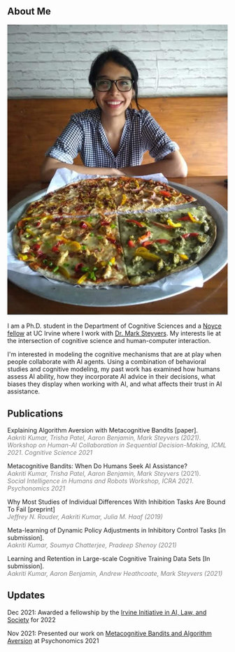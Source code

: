 ## About Me

<p><img class = "profile-picture" src="image.jpg" /></p>

I am a Ph.D. student in the Department of Cognitive Sciences and a [Noyce fellow](https://ucinoyce.org/) at UC Irvine where I work with [Dr. Mark Steyvers](https://steyvers.socsci.uci.edu/). My interests lie at the intersection of cognitive science and human-computer interaction.

I'm interested in modeling the cognitive mechanisms that are at play when people collaborate with AI agents. Using a combination of behavioral studies and cognitive modeling, my past work has examined how humans assess AI ability, how they incorporate AI advice in their decisions, what biases they display when working with AI, and what affects their trust in AI assistance.


## Publications

Explaining Algorithm Aversion with Metacognitive Bandits [paper].    
<span style="color:gray">*Aakriti Kumar, Trisha Patel, Aaron Benjamin, Mark Steyvers (2021)*.    
*Workshop on Human-AI Collaboration in Sequential Decision-Making, ICML 2021*. 
*Cognitive Science 2021*</span><br>

Metacognitive Bandits: When Do Humans Seek AI Assistance?           
<span style="color:gray">*Aakriti Kumar, Trisha Patel, Aaron Benjamin, Mark Steyvers* (2021).  
*Social Intelligence in Humans and Robots Workshop, ICRA 2021*.  
*Psychonomics 2021*</span><br>

Why Most Studies of Individual Differences With Inhibition Tasks Are Bound To Fail [preprint]   
<span style="color:gray">*Jeffrey N. Rouder, Aakriti Kumar, Julia M. Haaf (2019)*</span><br>

Meta-learning of Dynamic Policy Adjustments in Inhibitory Control Tasks [In submission].  
<span style="color:gray">*Aakriti Kumar, Soumya Chatterjee, Pradeep Shenoy (2021)*</span><br>

Learning and Retention in Large-scale Cognitive Training Data Sets [In submission].  
<span style="color:gray">*Aakriti Kumar, Aaron Benjamin, Andrew Heathcoate, Mark Steyvers (2021)*</span> <br>


## Updates


Dec 2021:  Awarded a fellowship by the [Irvine Initiative in AI, Law, and Society](https://ucinoyce.org/) for 2022

Nov 2021:  Presented our work on [Metacognitive Bandits and Algorithm Aversion](https://escholarship.org/content/qt7xc470dt/qt7xc470dt.pdf) at Psychonomics 2021
